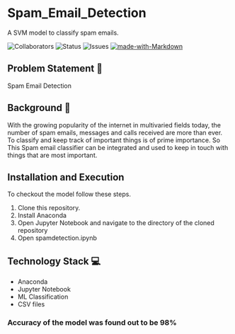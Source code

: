 # Spam_Email_Detection
A SVM model to classify spam emails. 

![Collaborators](https://img.shields.io/badge/collaborators-1-red)
![Status](https://img.shields.io/badge/status-completed-teal)
![Issues](https://img.shields.io/badge/issues-0-blue)
[![made-with-Markdown](https://img.shields.io/badge/Made%20with-Markdown-1f425f.svg)](http://commonmark.org)



## Problem Statement 🚧

Spam Email Detection

## Background 📖

With the growing popularity of the internet in multivaried fields today, the number of spam emails, messages and calls received are more than ever. To classify and keep track of important things is of prime importance. So This Spam email classifier can be integrated and used to keep in touch with things that are most important.


## Installation and Execution

To checkout the model follow these steps.
   1. Clone this repository.
   2. Install Anaconda
   3. Open Jupyter Notebook and navigate to the directory of the cloned repository
   4. Open spamdetection.ipynb 

## Technology Stack 💻

- Anaconda
- Jupyter Notebook
- ML Classification
- CSV files

### Accuracy of the model was found out to be 98%

